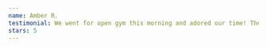 ```yaml
---
name: Amber R.
testimonial: We went for open gym this morning and adored our time! The gym is perfectly sized for classes of all ages and extremely new and clean, plenty of space for seating and observing.
stars: 5
---
```


